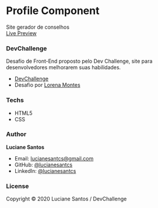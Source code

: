 <!-- ![banner](https://raw.githubusercontent.com/lucianesantcs/selfcare/master/design/selfcare_mockup.png) -->

# Profile Component

Site gerador de conselhos
<br>
<a href="https://lucianesantcs.github.io/profile-component/">Live Preview</a>

### DevChallenge

Desafio de Front-End proposto pelo Dev Challenge, site para desenvolvedores melhorarem suas habilidades.

- <a href="https://www.devchallenge.com.br/challenges/5f0b4acaa5fec43156149044/details">DevChallenge</a>
- Desafio por <a href="https://github.com/devchallenge-io/profile-component">Lorena Montes</a>

### Techs

- HTML5
- CSS

### Author

**Luciane Santos**

- Email: lucianesantcs@gmail.com
- GitHub: [@lucianesantcs](https://github.com/lucianesantcs)
- LinkedIn: [@lucianesantcs](https://linkedin.com/in/lucianesantcs)

### License

Copyright © 2020 Luciane Santos / DevChallenge
